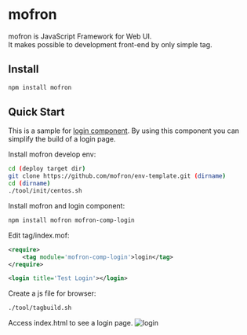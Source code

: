 # mofron

mofron is JavaScript Framework for Web UI.<br>
It makes possible to development front-end by only simple tag.

## Install

```bash
npm install mofron
```

## Quick Start
This is a sample for [login component](https://github.com/simpart/mofron-comp-login.git).
By using this component you can simplify the build of a login page.

Install mofron develop env:

```bash
cd (deploy target dir)
git clone https://github.com/mofron/env-template.git (dirname)
cd (dirname)
./tool/init/centos.sh
```
Install mofron and login component:

```bash
npm install mofron mofron-comp-login
```


Edit tag/index.mof:

```xml
<require>
    <tag module='mofron-comp-login'>login</tag>
</require>

<login title='Test Login'></login>
```

Create a js file for browser:

```bash
./tool/tagbuild.sh
```

Access index.html to see a login page.
![login](https://raw.githubusercontent.com/mofron/mofron/image/login-comp.png)
